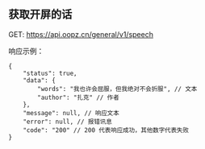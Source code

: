 ## 获取开屏的话
GET: https://api.oopz.cn/general/v1/speech


响应示例：
```json5
{
    "status": true,
    "data": {
        "words": "我也许会屈服，但我绝对不会折服", // 文本
        "author": "扎克" // 作者
    },
    "message": null, // 响应文本
    "error": null, // 报错讯息
    "code": "200" // 200 代表响应成功，其他数字代表失败
}
```
